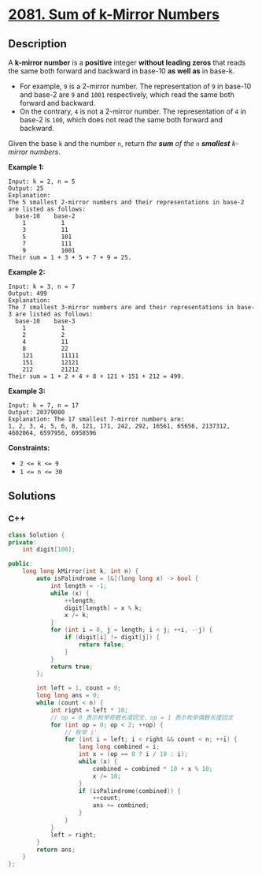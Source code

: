 # [2081. Sum of k-Mirror Numbers](https://leetcode-cn.com/problems/sum-of-k-mirror-numbers/)



## Description



A **k-mirror number** is a **positive** integer **without leading zeros** that reads the same both forward and backward in base-10 **as well as** in base-k.

- For example, `9` is a 2-mirror number. The representation of `9` in base-10 and base-2 are `9` and `1001` respectively, which read the same both forward and backward.
- On the contrary, `4` is not a 2-mirror number. The representation of `4` in base-2 is `100`, which does not read the same both forward and backward.

Given the base `k` and the number `n`, return *the **sum** of the* `n` ***smallest** k-mirror numbers*.

 

**Example 1:**

```
Input: k = 2, n = 5
Output: 25
Explanation:
The 5 smallest 2-mirror numbers and their representations in base-2 are listed as follows:
  base-10    base-2
    1          1
    3          11
    5          101
    7          111
    9          1001
Their sum = 1 + 3 + 5 + 7 + 9 = 25. 
```

**Example 2:**

```
Input: k = 3, n = 7
Output: 499
Explanation:
The 7 smallest 3-mirror numbers are and their representations in base-3 are listed as follows:
  base-10    base-3
    1          1
    2          2
    4          11
    8          22
    121        11111
    151        12121
    212        21212
Their sum = 1 + 2 + 4 + 8 + 121 + 151 + 212 = 499.
```

**Example 3:**

```
Input: k = 7, n = 17
Output: 20379000
Explanation: The 17 smallest 7-mirror numbers are:
1, 2, 3, 4, 5, 6, 8, 121, 171, 242, 292, 16561, 65656, 2137312, 4602064, 6597956, 6958596
```

 

**Constraints:**

- `2 <= k <= 9`
- `1 <= n <= 30`



## Solutions

### C++

```c++
class Solution {
private:
    int digit[100];

public:
    long long kMirror(int k, int n) {
        auto isPalindrome = [&](long long x) -> bool {
            int length = -1;
            while (x) {
                ++length;
                digit[length] = x % k;
                x /= k;
            }
            for (int i = 0, j = length; i < j; ++i, --j) {
                if (digit[i] != digit[j]) {
                    return false;
                }
            }
            return true;
        };

        int left = 1, count = 0;
        long long ans = 0;
        while (count < n) {
            int right = left * 10;
            // op = 0 表示枚举奇数长度回文，op = 1 表示枚举偶数长度回文
            for (int op = 0; op < 2; ++op) {
                // 枚举 i'
                for (int i = left; i < right && count < n; ++i) {
                    long long combined = i;
                    int x = (op == 0 ? i / 10 : i);
                    while (x) {
                        combined = combined * 10 + x % 10;
                        x /= 10;
                    }
                    if (isPalindrome(combined)) {
                        ++count;
                        ans += combined;
                    }
                }
            }
            left = right;
        }
        return ans;
    }
};
```

